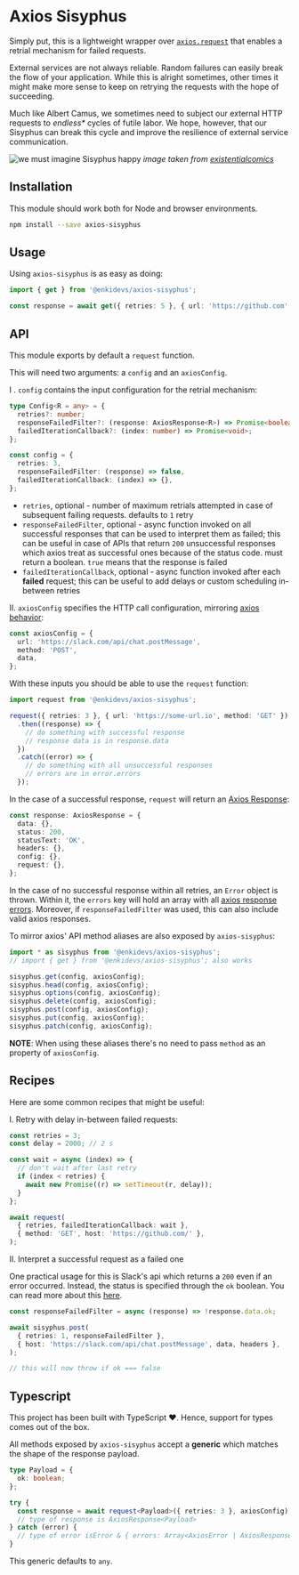 # Axios Sisyphus

Simply put, this is a lightweight wrapper over [`axios.request`](https://google.com) that enables a retrial mechanism for failed requests.

External services are not always reliable. Random failures can easily break the flow of your application. While this is alright sometimes, other times it might make more sense to keep on retrying the requests with the hope of succeeding.

Much like Albert Camus, we sometimes need to subject our external HTTP requests to _endless\*_ cycles of futile labor. We hope, however, that our Sisyphus can break this cycle and improve the resilience of external service communication.

![we must imagine Sisyphus happy](https://img.enkipro.com/d4c2ac02e4802d7203a3b3498548edd5.jpeg)
_image taken from [existentialcomics](https://existentialcomics.com/comic/29)_

## Installation

<!-- TODO: fill in this section once it's published to npm -->

This module should work both for Node and browser environments.

```sh
npm install --save axios-sisyphus
```

## Usage

Using `axios-sisyphus` is as easy as doing:

```ts
import { get } from '@enkidevs/axios-sisyphus';

const response = await get({ retries: 5 }, { url: 'https://github.com' });
```

## API

This module exports by default a `request` function.

This will need two arguments: a `config` and an `axiosConfig`.

I . `config` contains the input configuration for the retrial mechanism:

```ts
type Config<R = any> = {
  retries?: number;
  responseFailedFilter?: (response: AxiosResponse<R>) => Promise<boolean>;
  failedIterationCallback?: (index: number) => Promise<void>;
};

const config = {
  retries: 3,
  responseFailedFilter: (response) => false,
  failedIterationCallback: (index) => {},
};
```

- `retries`, optional - number of maximum retrials attempted in case of subsequent failing requests. defaults to `1` retry
- `responseFailedFilter`, optional - async function invoked on all successful responses that can be used to interpret them as failed; this can be useful in case of APIs that return `200` unsuccessful responses which axios treat as successful ones because of the status code. must return a boolean. `true` means that the response is failed
- `failedIterationCallback`, optional - async function invoked after each **failed** request; this can be useful to add delays or custom scheduling in-between retries

II. `axiosConfig` specifies the HTTP call configuration, mirroring [axios behavior](https://github.com/axios/axios/blob/master/index.d.ts#L44):

```ts
const axiosConfig = {
  url: 'https://slack.com/api/chat.postMessage',
  method: 'POST',
  data,
};
```

With these inputs you should be able to use the `request` function:

```ts
import request from '@enkidevs/axios-sisyphus';

request({ retries: 3 }, { url: 'https://some-url.io', method: 'GET' })
  .then((response) => {
    // do something with successful response
    // response data is in response.data
  })
  .catch((error) => {
    // do something with all unsuccessful responses
    // errors are in error.errors
  });
```

In the case of a successful response, `request` will return an [Axios Response](https://github.com/axios/axios#response-schema):

```ts
const response: AxiosResponse = {
  data: {},
  status: 200,
  statusText: 'OK',
  headers: {},
  config: {},
  request: {},
};
```

In the case of no successful response within all retries, an `Error` object is thrown. Within it, the `errors` key will hold an array with all [axios response errors](https://github.com/axios/axios/blob/master/index.d.ts#L85). Moreover, if `responseFailedFilter` was used, this can also include valid axios responses.

To mirror axios' API method aliases are also exposed by `axios-sisyphus`:

```ts
import * as sisyphus from '@enkidevs/axios-sisyphus';
// import { get } from '@enkidevs/axios-sisyphus'; also works

sisyphus.get(config, axiosConfig);
sisyphus.head(config, axiosConfig);
sisyphus.options(config, axiosConfig);
sisyphus.delete(config, axiosConfig);
sisyphus.post(config, axiosConfig);
sisyphus.put(config, axiosConfig);
sisyphus.patch(config, axiosConfig);
```

**NOTE**: When using these aliases there's no need to pass `method` as an property of `axiosConfig`.

## Recipes

Here are some common recipes that might be useful:

I. Retry with delay in-between failed requests:

```ts
const retries = 3;
const delay = 2000; // 2 s

const wait = async (index) => {
  // don't wait after last retry
  if (index < retries) {
    await new Promise((r) => setTimeout(r, delay));
  }
};

await request(
  { retries, failedIterationCallback: wait },
  { method: 'GET', host: 'https://github.com/' },
);
```

II. Interpret a successful request as a failed one

One practical usage for this is Slack's api which returns a `200` even if an error occurred. Instead, the status is specified through the `ok` boolean. You can read more about this [here](https://api.slack.com/web#responses).

```ts
const responseFailedFilter = async (response) => !response.data.ok;

await sisyphus.post(
  { retries: 1, responseFailedFilter },
  { host: 'https://slack.com/api/chat.postMessage', data, headers },
);

// this will now throw if ok === false
```

## Typescript

This project has been built with TypeScript ❤️. Hence, support for types comes out of the box.

All methods exposed by `axios-sisyphus` accept a **generic** which matches the shape of the response payload.

```ts
type Payload = {
  ok: boolean;
};

try {
  const response = await request<Payload>({ retries: 3 }, axiosConfig);
  // type of response is AxiosResponse<Payload>
} catch (error) {
  // type of error isError & { errors: Array<AxiosError | AxiosResponse<Payload>>; }
}
```

This generic defaults to `any`.
